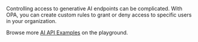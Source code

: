 <!-- markdownlint-disable MD041 -->

Controlling access to generative AI endpoints can be complicated. With OPA, you
can create custom rules to grant or deny access to specific users in your
organization.

Browse more [AI API Examples](https://play.openpolicyagent.org/?example-group=ai)
on the playground.

